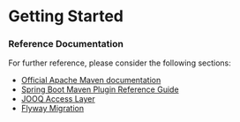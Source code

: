 # Getting Started

### Reference Documentation
For further reference, please consider the following sections:

* [Official Apache Maven documentation](https://maven.apache.org/guides/index.html)
* [Spring Boot Maven Plugin Reference Guide](https://docs.spring.io/spring-boot/docs/2.1.8.RELEASE/maven-plugin/)
* [JOOQ Access Layer](https://docs.spring.io/spring-boot/docs/{bootVersion}/reference/htmlsingle/#boot-features-jooq)
* [Flyway Migration](https://docs.spring.io/spring-boot/docs/{bootVersion}/reference/htmlsingle/#howto-execute-flyway-database-migrations-on-startup)


